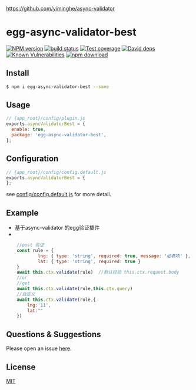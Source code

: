 https://github.com/yiminghe/async-validator
# egg-async-validator-best

[![NPM version][npm-image]][npm-url]
[![build status][travis-image]][travis-url]
[![Test coverage][codecov-image]][codecov-url]
[![David deps][david-image]][david-url]
[![Known Vulnerabilities][snyk-image]][snyk-url]
[![npm download][download-image]][download-url]

[npm-image]: https://img.shields.io/npm/v/egg-async-validator-best.svg?style=flat-square
[npm-url]: https://npmjs.org/package/egg-async-validator-best
[travis-image]: https://img.shields.io/travis/eggjs/egg-async-validator-best.svg?style=flat-square
[travis-url]: https://travis-ci.org/eggjs/egg-async-validator-best
[codecov-image]: https://img.shields.io/codecov/c/github/eggjs/egg-async-validator-best.svg?style=flat-square
[codecov-url]: https://codecov.io/github/eggjs/egg-async-validator-best?branch=master
[david-image]: https://img.shields.io/david/eggjs/egg-async-validator-best.svg?style=flat-square
[david-url]: https://david-dm.org/eggjs/egg-async-validator-best
[snyk-image]: https://snyk.io/test/npm/egg-async-validator-best/badge.svg?style=flat-square
[snyk-url]: https://snyk.io/test/npm/egg-async-validator-best
[download-image]: https://img.shields.io/npm/dm/egg-async-validator-best.svg?style=flat-square
[download-url]: https://npmjs.org/package/egg-async-validator-best

<!--
Description here.
-->

## Install

```bash
$ npm i egg-async-validator-best --save
```

## Usage

```js
// {app_root}/config/plugin.js
exports.asyncValidatorBest = {
  enable: true,
  package: 'egg-async-validator-best',
};
```

## Configuration

```js
// {app_root}/config/config.default.js
exports.asyncValidatorBest = {
};
```

see [config/config.default.js](config/config.default.js) for more detail.

## Example

- 基于async-validator 的egg验证插件
- 
```js
    //post 验证
    const rule = {
			lng: { type: 'string', required: true, message: '必填项' },
			lat: { type: 'string', required: true }
    }
    await this.ctx.validate(rule)  //默认校验 this.ctx.request.body
    //or
    //get
    await this.ctx.validate(rule,this.ctx.query)
    //自定义
    await this.ctx.validate(rule,{
        lng:'11',
        lat:""
    })

```

## Questions & Suggestions

Please open an issue [here](https://github.com/eggjs/egg/issues).

## License

[MIT](LICENSE)
